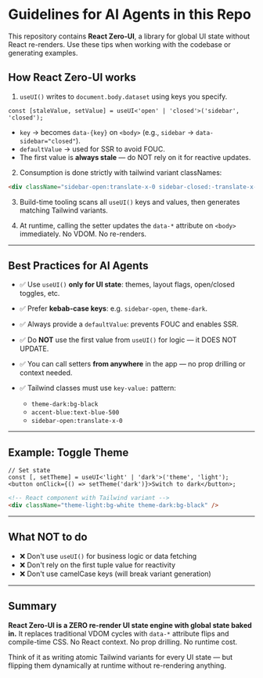 <!-- purpose: AI and codegen agents should use this to generate correct Zero-UI examples -->

# Guidelines for AI Agents in this Repo

This repository contains **React Zero-UI**, a library for global UI state without React re-renders.
Use these tips when working with the codebase or generating examples.

## How React Zero-UI works

1. `useUI()` writes to `document.body.dataset` using keys you specify.

```tsx
const [staleValue, setValue] = useUI<'open' | 'closed'>('sidebar', 'closed');
```

- `key` → becomes `data-{key}` on `<body>` (e.g., `sidebar` → `data-sidebar="closed"`).
- `defaultValue` → used for SSR to avoid FOUC.
- The first value is **always stale** — do NOT rely on it for reactive updates.

2. Consumption is done strictly with tailwind variant classNames:

```html
<div className="sidebar-open:translate-x-0 sidebar-closed:-translate-x-full" />
```

3. Build-time tooling scans all `useUI()` keys and values, then generates matching Tailwind variants.

4. At runtime, calling the setter updates the `data-*` attribute on `<body>` immediately. No VDOM. No re-renders.

---

## Best Practices for AI Agents

- ✅ Use `useUI()` **only for UI state**: themes, layout flags, open/closed toggles, etc.
- ✅ Prefer **kebab-case keys**: e.g. `sidebar-open`, `theme-dark`.
- ✅ Always provide a `defaultValue`: prevents FOUC and enables SSR.
- ✅ Do **NOT** use the first value from `useUI()` for logic — it DOES NOT UPDATE.
- ✅ You can call setters **from anywhere** in the app — no prop drilling or context needed.
- ✅ Tailwind classes must use `key-value:` pattern:

  - `theme-dark:bg-black`
  - `accent-blue:text-blue-500`
  - `sidebar-open:translate-x-0`

---

## Example: Toggle Theme

```tsx
// Set state
const [, setTheme] = useUI<'light' | 'dark'>('theme', 'light');
<button onClick={() => setTheme('dark')}>Switch to dark</button>;
```

```html
<!-- React component with Tailwind variant -->
<div className="theme-light:bg-white theme-dark:bg-black" />
```

---

## What NOT to do

- ❌ Don't use `useUI()` for business logic or data fetching
- ❌ Don't rely on the first tuple value for reactivity
- ❌ Don't use camelCase keys (will break variant generation)

---

## Summary

**React Zero-UI is a ZERO re-render UI state engine with global state baked in.** It replaces traditional VDOM cycles with `data-*` attribute flips and compile-time CSS. No React context. No prop drilling. No runtime cost.

Think of it as writing atomic Tailwind variants for every UI state — but flipping them dynamically at runtime without re-rendering anything.

